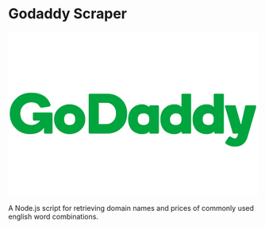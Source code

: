# Godaddy Scraper

![Logo](godaddy-logo.png)</br>

A Node.js script for retrieving domain names and prices of commonly used english word combinations.